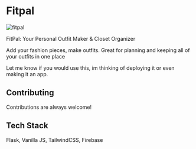# Fitpal
![fitpal](https://github.com/user-attachments/assets/72827f1c-c98e-41cd-a5b5-dec75e8ffd9b)

FitPal: Your Personal Outfit Maker & Closet Organizer

Add your fashion pieces, make outfits. Great for planning and keeping all of your outfits in one place

Let me know if you would use this, im thinking of deploying it or even making it an app.


## Contributing

Contributions are always welcome!



## Tech Stack

Flask, Vanilla JS, TailwindCSS, Firebase

